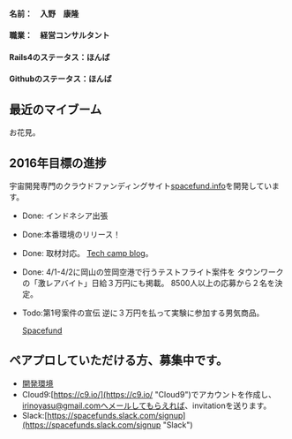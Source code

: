 #### 名前：　入野　康隆

#### 職業：　経営コンサルタント

#### Rails4のステータス：ほんば

#### Githubのステータス：ほんば

## 最近のマイブーム
  お花見。

## 2016年目標の進捗
宇宙開発専門のクラウドファンディングサイト[spacefund.info](http://www.spacefund.info/ja/hello "Spacefund")を開発しています。

* Done: インドネシア出張
  
* Done:本番環境のリリース！
   
* Done:
  取材対応。
  [Tech camp blog](http://blog.tech-camp.in/?p=1628 "Tech camp")。

* Done: 
  4/1-4/2に岡山の笠岡空港で行うテストフライト案件を
  タウンワークの「激レアバイト」日給３万円にも掲載。
  8500人以上の応募から２名を決定。
    
* Todo:第1号案件の宣伝
  逆に３万円を払って実験に参加する男気商品。
  
  [Spacefund](http://www.spacefund.info/ja/x04ft03?ref=explore "遠隔操作のテストフライト")
  

     
## ペアプロしていただける方、募集中です。
  * [開発環境](https://spacefund-irinoyasu.c9users.io "Spacefund development")
  * Cloud9:[https://c9.io/](https://c9.io/ "Cloud9")でアカウントを作成し、irinoyasu@gmail.comへメールしてもらえれば、invitationを送ります。
  * Slack:[https://spacefunds.slack.com/signup](https://spacefunds.slack.com/signup "Slack")